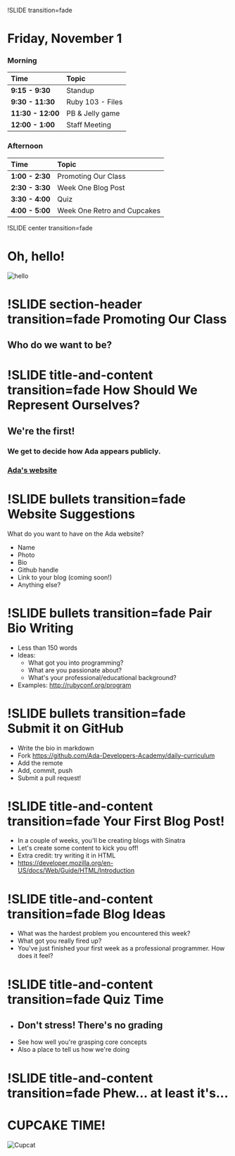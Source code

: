 !SLIDE transition=fade 

Friday, November 1
==================
### Morning

| Time              | Topic            |
:-------------------|:-----------------|
| **9:15 - 9:30**   | Standup          |
| **9:30 - 11:30**  | Ruby 103 - Files |
| **11:30 - 12:00** | PB & Jelly game  |
| **12:00 - 1:00**  | Staff Meeting    |

### Afternoon

| Time            | Topic                       |
:-----------------|:----------------------------|
| **1:00 - 2:30** | Promoting Our Class         |
| **2:30 - 3:30** | Week One Blog Post          |
| **3:30 - 4:00** | Quiz                        |
| **4:00 - 5:00** | Week One Retro and Cupcakes |


!SLIDE center transition=fade
 
Oh, hello! 
================
![hello](/images/hello.gif) 

!SLIDE section-header transition=fade
Promoting Our Class
===================
## Who do we want to be?

!SLIDE title-and-content transition=fade
How Should We Represent Ourselves?
===================
## We're the first!
### We get to decide how Ada appears publicly.
### <a href="http://adadevelopersacademy.org" target="blank">Ada's website</a>

!SLIDE bullets transition=fade
Website Suggestions
===================
What do you want to have on the Ada website?  

- Name
- Photo
- Bio
- Github handle
- Link to your blog (coming soon!)
- Anything else?

!SLIDE bullets transition=fade
Pair Bio Writing
===================

- Less than 150 words
- Ideas:
  - What got you into programming?
  - What are you passionate about?
  - What's your professional/educational background?
- Examples: <http://rubyconf.org/program>  

!SLIDE bullets transition=fade
Submit it on GitHub
===================

- Write the bio in markdown
- Fork <https://github.com/Ada-Developers-Academy/daily-curriculum>
- Add the remote
- Add, commit, push 
- Submit a pull request!


!SLIDE title-and-content transition=fade
Your First Blog Post!
===================

- In a couple of weeks, you'll be creating blogs with Sinatra
- Let's create some content to kick you off!
- Extra credit: try writing it in HTML
- <https://developer.mozilla.org/en-US/docs/Web/Guide/HTML/Introduction>

!SLIDE title-and-content transition=fade
Blog Ideas
===================

- What was the hardest problem you encountered this week?
- What got you really fired up?
- You've just finished your first week as a professional programmer. How does it feel?

!SLIDE title-and-content transition=fade
Quiz Time
===================

- ## Don't stress! There's no grading
- See how well you're grasping core concepts
- Also a place to tell us how we're doing

!SLIDE title-and-content transition=fade
Phew... at least it's...
===================
# CUPCAKE TIME!
![Cupcat](/images/cupcat.gif) 


